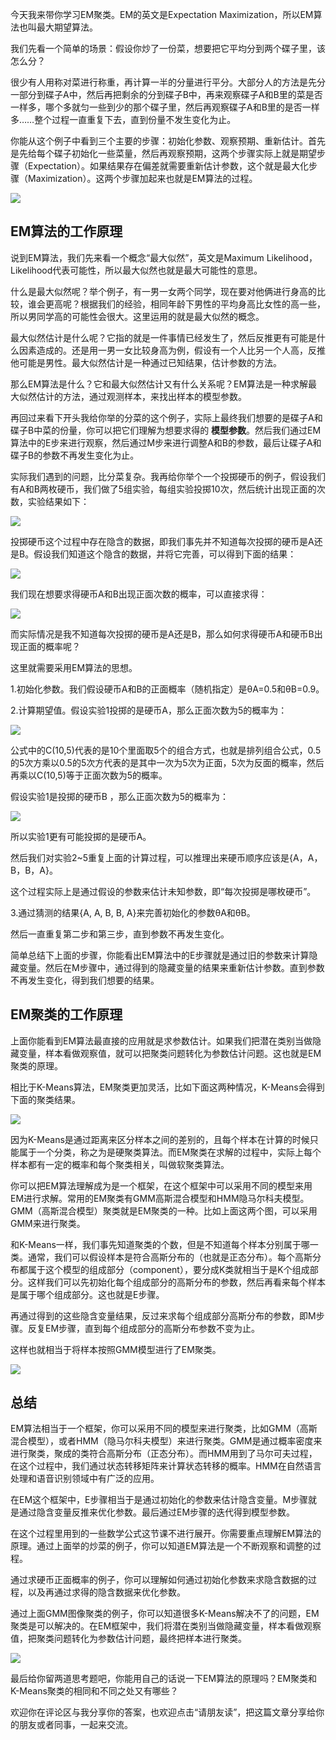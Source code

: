 今天我来带你学习EM聚类。EM的英文是Expectation Maximization，所以EM算法也叫最大期望算法。

我们先看一个简单的场景：假设你炒了一份菜，想要把它平均分到两个碟子里，该怎么分？

很少有人用称对菜进行称重，再计算一半的分量进行平分。大部分人的方法是先分一部分到碟子A中，然后再把剩余的分到碟子B中，再来观察碟子A和B里的菜是否一样多，哪个多就匀一些到少的那个碟子里，然后再观察碟子A和B里的是否一样多……整个过程一直重复下去，直到份量不发生变化为止。

你能从这个例子中看到三个主要的步骤：初始化参数、观察预期、重新估计。首先是先给每个碟子初始化一些菜量，然后再观察预期，这两个步骤实际上就是期望步骤（Expectation）。如果结果存在偏差就需要重新估计参数，这个就是最大化步骤（Maximization）。这两个步骤加起来也就是EM算法的过程。

![](https://static001.geekbang.org/resource/image/91/3c/91f617ac484a7de011108ae99bd8cb3c.jpg?wh=1842*711)

## EM算法的工作原理

说到EM算法，我们先来看一个概念“最大似然”，英文是Maximum Likelihood，Likelihood代表可能性，所以最大似然也就是最大可能性的意思。

什么是最大似然呢？举个例子，有一男一女两个同学，现在要对他俩进行身高的比较，谁会更高呢？根据我们的经验，相同年龄下男性的平均身高比女性的高一些，所以男同学高的可能性会很大。这里运用的就是最大似然的概念。

最大似然估计是什么呢？它指的就是一件事情已经发生了，然后反推更有可能是什么因素造成的。还是用一男一女比较身高为例，假设有一个人比另一个人高，反推他可能是男性。最大似然估计是一种通过已知结果，估计参数的方法。

那么EM算法是什么？它和最大似然估计又有什么关系呢？EM算法是一种求解最大似然估计的方法，通过观测样本，来找出样本的模型参数。

再回过来看下开头我给你举的分菜的这个例子，实际上最终我们想要的是碟子A和碟子B中菜的份量，你可以把它们理解为想要求得的 **模型参数**。然后我们通过EM算法中的E步来进行观察，然后通过M步来进行调整A和B的参数，最后让碟子A和碟子B的参数不再发生变化为止。

实际我们遇到的问题，比分菜复杂。我再给你举个一个投掷硬币的例子，假设我们有A和B两枚硬币，我们做了5组实验，每组实验投掷10次，然后统计出现正面的次数，实验结果如下：

![](https://static001.geekbang.org/resource/image/c8/e4/c8b3f2489735a21ad86d05fb9e8c0de4.png?wh=471*197)

投掷硬币这个过程中存在隐含的数据，即我们事先并不知道每次投掷的硬币是A还是B。假设我们知道这个隐含的数据，并将它完善，可以得到下面的结果：

![](https://static001.geekbang.org/resource/image/91/0d/91eace1de7799a2d2d392908b462730d.png?wh=484*198)

我们现在想要求得硬币A和B出现正面次数的概率，可以直接求得：

![](https://static001.geekbang.org/resource/image/51/d8/51ba3cc97ed9b786f4d95f937b207bd8.png?wh=320*56)

而实际情况是我不知道每次投掷的硬币是A还是B，那么如何求得硬币A和硬币B出现正面的概率呢？

这里就需要采用EM算法的思想。

1.初始化参数。我们假设硬币A和B的正面概率（随机指定）是θA=0.5和θB=0.9。

2.计算期望值。假设实验1投掷的是硬币A，那么正面次数为5的概率为：

![](https://static001.geekbang.org/resource/image/09/e0/09babe7d1f543d6ff800005d556823e0.png?wh=199*44)

公式中的C(10,5)代表的是10个里面取5个的组合方式，也就是排列组合公式，0.5的5次方乘以0.5的5次方代表的是其中一次为5次为正面，5次为反面的概率，然后再乘以C(10,5)等于正面次数为5的概率。

假设实验1是投掷的硬币B ，那么正面次数为5的概率为：

![](https://static001.geekbang.org/resource/image/7b/f6/7b1bab8bf4eecb0c55b34fb8049374f6.png?wh=212*39)

所以实验1更有可能投掷的是硬币A。

然后我们对实验2~5重复上面的计算过程，可以推理出来硬币顺序应该是{A，A，B，B，A}。

这个过程实际上是通过假设的参数来估计未知参数，即“每次投掷是哪枚硬币”。

3.通过猜测的结果{A, A, B, B, A}来完善初始化的参数θA和θB。

然后一直重复第二步和第三步，直到参数不再发生变化。

简单总结下上面的步骤，你能看出EM算法中的E步骤就是通过旧的参数来计算隐藏变量。然后在M步骤中，通过得到的隐藏变量的结果来重新估计参数。直到参数不再发生变化，得到我们想要的结果。

## EM聚类的工作原理

上面你能看到EM算法最直接的应用就是求参数估计。如果我们把潜在类别当做隐藏变量，样本看做观察值，就可以把聚类问题转化为参数估计问题。这也就是EM聚类的原理。

相比于K-Means算法，EM聚类更加灵活，比如下面这两种情况，K-Means会得到下面的聚类结果。

![](https://static001.geekbang.org/resource/image/ba/ca/bafc98deb68400100fde69a41ebc66ca.jpg?wh=2142*941)

因为K-Means是通过距离来区分样本之间的差别的，且每个样本在计算的时候只能属于一个分类，称之为是硬聚类算法。而EM聚类在求解的过程中，实际上每个样本都有一定的概率和每个聚类相关，叫做软聚类算法。

你可以把EM算法理解成为是一个框架，在这个框架中可以采用不同的模型来用EM进行求解。常用的EM聚类有GMM高斯混合模型和HMM隐马尔科夫模型。GMM（高斯混合模型）聚类就是EM聚类的一种。比如上面这两个图，可以采用GMM来进行聚类。

和K-Means一样，我们事先知道聚类的个数，但是不知道每个样本分别属于哪一类。通常，我们可以假设样本是符合高斯分布的（也就是正态分布）。每个高斯分布都属于这个模型的组成部分（component），要分成K类就相当于是K个组成部分。这样我们可以先初始化每个组成部分的高斯分布的参数，然后再看来每个样本是属于哪个组成部分。这也就是E步骤。

再通过得到的这些隐含变量结果，反过来求每个组成部分高斯分布的参数，即M步骤。反复EM步骤，直到每个组成部分的高斯分布参数不变为止。

这样也就相当于将样本按照GMM模型进行了EM聚类。

![](https://static001.geekbang.org/resource/image/18/3b/18fe6407b90130e5e4fa74467b1d493b.jpg?wh=2035*901)

## 总结

EM算法相当于一个框架，你可以采用不同的模型来进行聚类，比如GMM（高斯混合模型），或者HMM（隐马尔科夫模型）来进行聚类。GMM是通过概率密度来进行聚类，聚成的类符合高斯分布（正态分布）。而HMM用到了马尔可夫过程，在这个过程中，我们通过状态转移矩阵来计算状态转移的概率。HMM在自然语言处理和语音识别领域中有广泛的应用。

在EM这个框架中，E步骤相当于是通过初始化的参数来估计隐含变量。M步骤就是通过隐含变量反推来优化参数。最后通过EM步骤的迭代得到模型参数。

在这个过程里用到的一些数学公式这节课不进行展开。你需要重点理解EM算法的原理。通过上面举的炒菜的例子，你可以知道EM算法是一个不断观察和调整的过程。

通过求硬币正面概率的例子，你可以理解如何通过初始化参数来求隐含数据的过程，以及再通过求得的隐含数据来优化参数。

通过上面GMM图像聚类的例子，你可以知道很多K-Means解决不了的问题，EM聚类是可以解决的。在EM框架中，我们将潜在类别当做隐藏变量，样本看做观察值，把聚类问题转化为参数估计问题，最终把样本进行聚类。

![](https://static001.geekbang.org/resource/image/d8/80/d839e80d911add15add41163fa03ee80.png?wh=677*307)

最后给你留两道思考题吧，你能用自己的话说一下EM算法的原理吗？EM聚类和K-Means聚类的相同和不同之处又有哪些？

欢迎你在评论区与我分享你的答案，也欢迎点击“请朋友读”，把这篇文章分享给你的朋友或者同事，一起来交流。